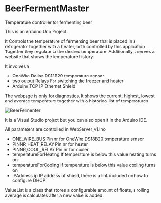 # BeerFermentMaster
Temperature controller for fermenting beer

This is an Arduino Uno Project.

It Controls the temperature of fermenting beer 
that is placed in a refrigerator together with a heater, both controlled by this application
Together they regulate to the desired temperature. Additionally it serves a website that shows the temperature history.

It involves a
- OneWire Dallas DS18B20 temperature sensor 
- two output Relays For switching the freezer and heater
- Arduino TCP IP Ethernet Shield

The webpage is only for diagnostics.
It shows the current, highest, lowest and average temperature
together with a historical list of temperatures.

![BeerFermenter](https://user-images.githubusercontent.com/19152655/156921459-bcc95bba-d7a7-4ec9-b0f0-aabb09e5f5fe.png)



It is a Visual Studio project but you can also open it in the Arduino IDE.

All parameters are controlled in WebServer_v1.ino 
- ONE_WIRE_BUS            Pin nr for OneWire DS18B20 temperature sensor
- PINNR_HEAT_RELAY        Pin nr for heater
- PINNR_COOL_RELAY        Pin nr for cooler
- temperatureForHeating   If temperature is below this value heating turns on
- temperatureForCooling   If temperature is below this value cooling turns on
- IPAddress ip            IP address of shield, there is a link included on how to configure DHCP

ValueList is a class that stores a configurable amount of floats, a rolling average is calculates after a new value is added.

